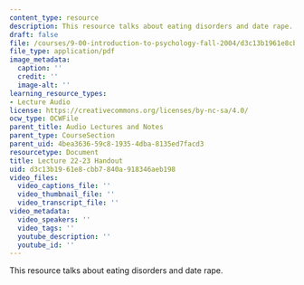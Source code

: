 ```yaml
---
content_type: resource
description: This resource talks about eating disorders and date rape.
draft: false
file: /courses/9-00-introduction-to-psychology-fall-2004/d3c13b1961e8cbb7840a918346aeb198_h22_23_eat_datra.pdf
file_type: application/pdf
image_metadata:
  caption: ''
  credit: ''
  image-alt: ''
learning_resource_types:
- Lecture Audio
license: https://creativecommons.org/licenses/by-nc-sa/4.0/
ocw_type: OCWFile
parent_title: Audio Lectures and Notes
parent_type: CourseSection
parent_uid: 4bea3636-59c8-1935-4dba-8135ed7facd3
resourcetype: Document
title: Lecture 22-23 Handout
uid: d3c13b19-61e8-cbb7-840a-918346aeb198
video_files:
  video_captions_file: ''
  video_thumbnail_file: ''
  video_transcript_file: ''
video_metadata:
  video_speakers: ''
  video_tags: ''
  youtube_description: ''
  youtube_id: ''
---
```

This resource talks about eating disorders and date rape.